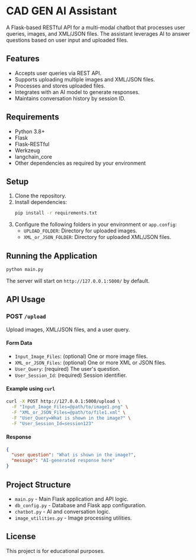 # CAD GEN AI Assistant

A Flask-based RESTful API for a multi-modal chatbot that processes user queries, images, and XML/JSON files. The assistant leverages AI to answer questions based on user input and uploaded files.

## Features

- Accepts user queries via REST API.
- Supports uploading multiple images and XML/JSON files.
- Processes and stores uploaded files.
- Integrates with an AI model to generate responses.
- Maintains conversation history by session ID.

## Requirements

- Python 3.8+
- Flask
- Flask-RESTful
- Werkzeug
- langchain_core
- Other dependencies as required by your environment

## Setup

1. Clone the repository.
2. Install dependencies:
   ```bash
   pip install -r requirements.txt
   ```
3. Configure the following folders in your environment or `app.config`:
   - `UPLOAD_FOLDER`: Directory for uploaded images.
   - `XML_or_JSON_FOLDER`: Directory for uploaded XML/JSON files.

## Running the Application

```bash
python main.py
```

The server will start on `http://127.0.0.1:5000/` by default.

## API Usage

### POST `/upload`

Upload images, XML/JSON files, and a user query.

#### Form Data

- `Input_Image_Files`: (optional) One or more image files.
- `XML_or_JSON_Files`: (optional) One or more XML or JSON files.
- `User_Query`: (required) The user's question.
- `User_Session_Id`: (required) Session identifier.

#### Example using `curl`

```bash
curl -X POST http://127.0.0.1:5000/upload \
  -F "Input_Image_Files=@path/to/image1.png" \
  -F "XML_or_JSON_Files=@path/to/file1.xml" \
  -F "User_Query=What is shown in the image?" \
  -F "User_Session_Id=session123"
```

#### Response

```json
{
  "user question": "What is shown in the image?",
  "message": "AI-generated response here"
}
```

## Project Structure

- `main.py` - Main Flask application and API logic.
- `db_config.py` - Database and Flask app configuration.
- `chatbot.py` - AI and conversation logic.
- `image_utilities.py` - Image processing utilities.

## License

This project is for educational purposes.
